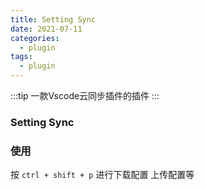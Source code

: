 ```yaml
---
title: Setting Sync
date: 2021-07-11 
categories:
  - plugin
tags:
  - plugin
---
```


:::tip
一款Vscode云同步插件的插件
:::

### Setting Sync

### 使用

按 `ctrl + shift + p`
进行下载配置 上传配置等